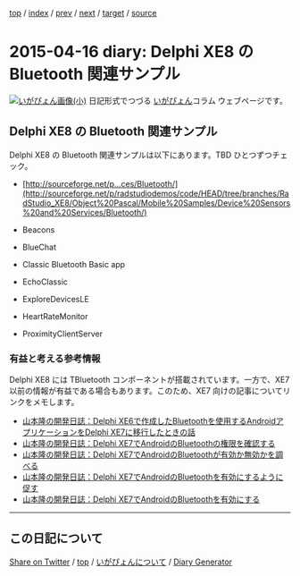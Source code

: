[top](https://igapyon.github.io/diary/) 
 / [index](https://igapyon.github.io/diary/2015/index.html) 
 / [prev](https://igapyon.github.io/diary/2015/ig150415.html) 
 / [next](https://igapyon.github.io/diary/2015/ig150417.html) 
 / [target](https://igapyon.github.io/diary/2015/ig150416.html) 
 / [source](https://github.com/igapyon/diary/blob/gh-pages/2015/ig150416.html.src.md) 

2015-04-16 diary: Delphi XE8 の Bluetooth 関連サンプル
=====================================================================================================
[![いがぴょん画像(小)](https://igapyon.github.io/diary/images/iga200306s.jpg "いがぴょん")](https://igapyon.github.io/diary/memo/memoigapyon.html) 日記形式でつづる [いがぴょん](https://igapyon.github.io/diary/memo/memoigapyon.html)コラム ウェブページです。

## Delphi XE8 の Bluetooth 関連サンプル

Delphi XE8 の Bluetooth 関連サンプルは以下にあります。TBD ひとつずつチェック。

* [http://sourceforge.net/p...ces/Bluetooth/](http://sourceforge.net/p/radstudiodemos/code/HEAD/tree/branches/RadStudio_XE8/Object%20Pascal/Mobile%20Samples/Device%20Sensors%20and%20Services/Bluetooth/)



*  Beacons
*  BlueChat
*  Classic Bluetooth Basic app
*  EchoClassic
*  ExploreDevicesLE
*  HeartRateMonitor
*  ProximityClientServer



### 有益と考える参考情報

Delphi XE8 には TBluetooth コンポーネントが搭載されています。一方で、XE7 以前の情報が有益である場合もあります。このため、XE7 向けの記事についてリンクをメモします。

* [山本隆の開発日誌：Delphi XE6で作成したBluetoothを使用するAndroidアプリケーションをDelphi XE7に移行したときの話](http://www.gesource.jp/weblog/?p=6820)
* [山本隆の開発日誌：Delphi XE7でAndroidのBluetoothの権限を確認する](http://www.gesource.jp/weblog/?p=6832)
* [山本隆の開発日誌：Delphi XE7でAndroidのBluetoothが有効か無効かを調べる](http://www.gesource.jp/weblog/?p=6833)
* [山本隆の開発日誌：Delphi XE7でAndroidのBluetoothを有効にするように促す](http://www.gesource.jp/weblog/?p=6837)
* [山本隆の開発日誌：Delphi XE7でAndroidのBluetoothを有効にする](http://www.gesource.jp/weblog/?p=6835)



----------------------------------------------------------------------------------------------------

## この日記について

[Share on Twitter](https://twitter.com/intent/tweet?hashtags=igapyon%2Cdiary%2C%E3%81%84%E3%81%8C%E3%81%B4%E3%82%87%E3%82%93&text=Delphi+XE8+%E3%81%AE+Bluetooth+%E9%96%A2%E9%80%A3%E3%82%B5%E3%83%B3%E3%83%97%E3%83%AB&url=https%3A%2F%2Figapyon.github.io%2Fdiary%2F2015%2Fig150416.html) / [top](../index.html) / [いがぴょんについて](https://igapyon.github.io/diary/memo/memoigapyon.html) / [Diary Generator](https://github.com/igapyon/igapyonv3)

